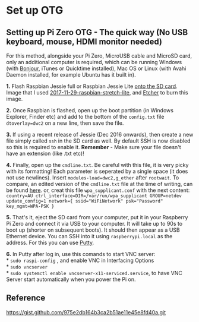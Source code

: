 # Set up OTG

## Setting up Pi Zero OTG - The quick way (No USB keyboard, mouse, HDMI monitor needed)
For this method, alongside your Pi Zero, MicroUSB cable and MicroSD card, only an additional computer is required, which can be running Windows (with [Bonjour](https://support.apple.com/kb/DL999), iTunes or Quicktime installed), Mac OS or Linux (with Avahi Daemon installed, for example Ubuntu has it built in).

**1.** Flash Raspbian Jessie full or Raspbian Jessie Lite [onto the SD card](https://www.raspberrypi.org/documentation/installation/installing-images/README.md). Image that I used [2017-11-29-raspbian-stretch-lite](http://downloads.raspberrypi.org/raspbian_lite/images/raspbian_lite-2017-12-01/), and [Etcher](https://etcher.io/) to burn this image.

**2.** Once Raspbian is flashed, open up the boot partition (in Windows Explorer, Finder etc) and add to the bottom of the ```config.txt``` file ```dtoverlay=dwc2``` on a new line, then save the file.    

**3.** If using a recent release of Jessie (Dec 2016 onwards), then create a new file simply called ```ssh``` in the SD card as well. By default SSH is now disabled so this is required to enable it. **Remember** - Make sure your file doesn't have an extension (like .txt etc)!    

**4.** Finally, open up the ```cmdline.txt```. Be careful with this file, it is very picky with its formatting! Each parameter is seperated by a single space (it does not use newlines). Insert ```modules-load=dwc2,g_ether``` after ```rootwait```. To compare, an edited version of the ```cmdline.txt``` file at the time of writing, can be found [here](http://pastebin.com/WygSaptQ).
       or, creat this file ```wpa_supplicant.conf``` with the next content:
       ```
       country=AU
       ctrl_interface=DIR=/var/run/wpa_supplicant GROUP=netdev
       update_config=1
       network={
              ssid="WiFiNetwork"
              psk="Password"
              key_mgmt=WPA-PSK
       }```
       

**5.** That's it, eject the SD card from your computer, put it in your Raspberry Pi Zero and connect it via USB to your computer. It will take up to 90s to boot up (shorter on subsequent boots). It should then appear as a USB Ethernet device. You can SSH into it using ```raspberrypi.local``` as the address. For this you can use [Putty](https://the.earth.li/~sgtatham/putty/latest/w64/putty.exe).    

**6.** In Putty after log in, use this comands to start VNC server:    
        * ```sudo raspi-config``` , and enable VNC in Interfacing Options    
        * ```sudo vncserver```    
        * ```sudo systemctl enable vncserver-x11-serviced.service```, to have VNC Server start automatically when you power the Pi on.   

## Reference
https://gist.github.com/975e2db164b3ca2b51ae11e45e8fd40a.git
